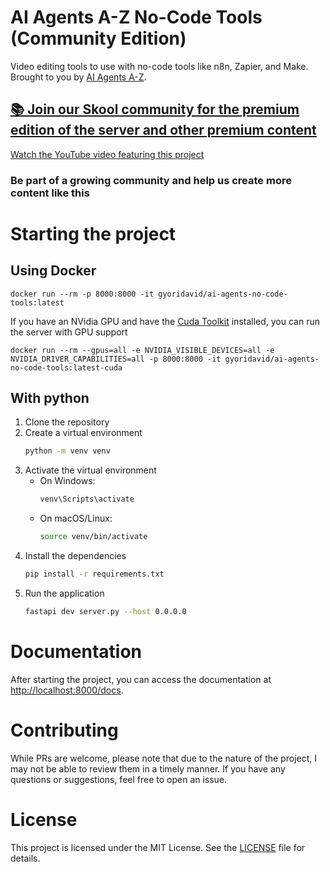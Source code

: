 # AI Agents A-Z No-Code Tools (Community Edition)

Video editing tools to use with no-code tools like n8n, Zapier, and Make. Brought to you by [AI Agents A-Z](https://www.youtube.com/@aiagentsaz).

## [📚 Join our Skool community for the premium edition of the server and other premium content](https://www.skool.com/ai-agents-az/about)

[Watch the YouTube video featuring this project](https://www.youtube.com/watch?v=1-UuldAM6fQ)

### Be part of a growing community and help us create more content like this

# Starting the project

## Using Docker

```
docker run --rm -p 8000:8000 -it gyoridavid/ai-agents-no-code-tools:latest
```

If you have an NVidia GPU and have the [Cuda Toolkit](https://developer.nvidia.com/cuda-toolkit) installed, you can run the server with GPU support

```
docker run --rm --gpus=all -e NVIDIA_VISIBLE_DEVICES=all -e NVIDIA_DRIVER_CAPABILITIES=all -p 8000:8000 -it gyoridavid/ai-agents-no-code-tools:latest-cuda
```

## With python

1. Clone the repository
2. Create a virtual environment
   ```bash
   python -m venv venv
   ```
3. Activate the virtual environment
   - On Windows:
     ```bash
     venv\Scripts\activate
     ```
   - On macOS/Linux:
     ```bash
     source venv/bin/activate
     ```
4. Install the dependencies
   ```bash
   pip install -r requirements.txt
   ```
5. Run the application
   ```bash
   fastapi dev server.py --host 0.0.0.0
   ```

# Documentation

After starting the project, you can access the documentation at [http://localhost:8000/docs](http://localhost:8000/docs).

# Contributing

While PRs are welcome, please note that due to the nature of the project, I may not be able to review them in a timely manner. If you have any questions or suggestions, feel free to open an issue.

# License
This project is licensed under the MIT License. See the [LICENSE](LICENSE) file for details.
